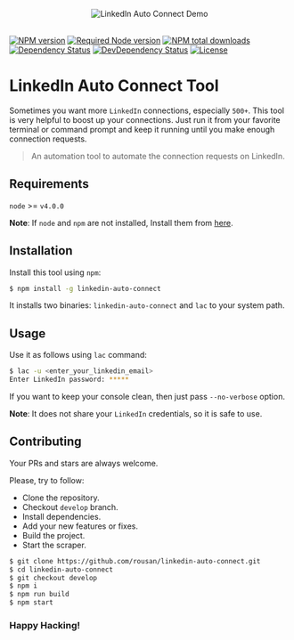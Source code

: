 <p align="center">
  <img src="https://raw.githubusercontent.com/rousan/linkedin-auto-connect/master/docs/assets/demo.gif" alt="LinkedIn Auto Connect Demo">
    <br>
    <br>
</p>

[![NPM version](https://img.shields.io/npm/v/linkedin-auto-connect.svg)](https://www.npmjs.com/package/linkedin-auto-connect)
[![Required Node version](https://img.shields.io/node/v/linkedin-auto-connect.svg)](https://www.npmjs.com/package/linkedin-auto-connect)
[![NPM total downloads](https://img.shields.io/npm/dt/linkedin-auto-connect.svg)](https://www.npmjs.com/package/linkedin-auto-connect)
[![Dependency Status](https://img.shields.io/david/rousan/linkedin-auto-connect.svg)](https://david-dm.org/rousan/linkedin-auto-connect)
[![DevDependency Status](https://img.shields.io/david/dev/rousan/linkedin-auto-connect.svg)](https://david-dm.org/rousan/linkedin-auto-connect?type=dev)
[![License](https://img.shields.io/github/license/rousan/linkedin-auto-connect.svg)](https://github.com/rousan/linkedin-auto-connect/blob/master/LICENSE)

# LinkedIn Auto Connect Tool

Sometimes you want more `LinkedIn` connections, especially `500+`. This tool is very helpful to boost up your connections.
Just run it from your favorite terminal or command prompt and keep it running until you make enough connection requests.

> An automation tool to automate the connection requests on LinkedIn.

## Requirements

`node` >= `v4.0.0`

**Note**: If `node` and `npm` are not installed, Install them from [here](https://nodejs.org/en/download/).

## Installation

Install this tool using `npm`:

```bash
$ npm install -g linkedin-auto-connect
```

It installs two binaries: `linkedin-auto-connect` and `lac` to your system path.

## Usage

Use it as follows using `lac` command:

```bash
$ lac -u <enter_your_linkedin_email>
Enter LinkedIn password: *****
```

If you want to keep your console clean, then just pass `--no-verbose` option.

**Note**: It does not share your `LinkedIn` credentials, so it is safe to use.

## Contributing

Your PRs and stars are always welcome.

Please, try to follow:

* Clone the repository.
* Checkout `develop` branch.
* Install dependencies.
* Add your new features or fixes.
* Build the project.
* Start the scraper.

```sh
$ git clone https://github.com/rousan/linkedin-auto-connect.git
$ cd linkedin-auto-connect
$ git checkout develop
$ npm i
$ npm run build
$ npm start
```

### Happy Hacking!
